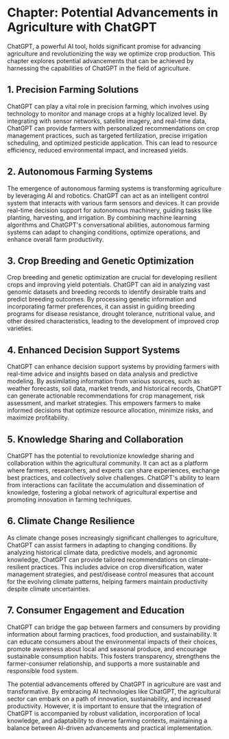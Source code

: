 Chapter: Potential Advancements in Agriculture with ChatGPT
===========================================================

ChatGPT, a powerful AI tool, holds significant promise for advancing agriculture and revolutionizing the way we optimize crop production. This chapter explores potential advancements that can be achieved by harnessing the capabilities of ChatGPT in the field of agriculture.

**1. Precision Farming Solutions**
----------------------------------

ChatGPT can play a vital role in precision farming, which involves using technology to monitor and manage crops at a highly localized level. By integrating with sensor networks, satellite imagery, and real-time data, ChatGPT can provide farmers with personalized recommendations on crop management practices, such as targeted fertilization, precise irrigation scheduling, and optimized pesticide application. This can lead to resource efficiency, reduced environmental impact, and increased yields.

**2. Autonomous Farming Systems**
---------------------------------

The emergence of autonomous farming systems is transforming agriculture by leveraging AI and robotics. ChatGPT can act as an intelligent control system that interacts with various farm sensors and devices. It can provide real-time decision support for autonomous machinery, guiding tasks like planting, harvesting, and irrigation. By combining machine learning algorithms and ChatGPT's conversational abilities, autonomous farming systems can adapt to changing conditions, optimize operations, and enhance overall farm productivity.

**3. Crop Breeding and Genetic Optimization**
---------------------------------------------

Crop breeding and genetic optimization are crucial for developing resilient crops and improving yield potentials. ChatGPT can aid in analyzing vast genomic datasets and breeding records to identify desirable traits and predict breeding outcomes. By processing genetic information and incorporating farmer preferences, it can assist in guiding breeding programs for disease resistance, drought tolerance, nutritional value, and other desired characteristics, leading to the development of improved crop varieties.

**4. Enhanced Decision Support Systems**
----------------------------------------

ChatGPT can enhance decision support systems by providing farmers with real-time advice and insights based on data analysis and predictive modeling. By assimilating information from various sources, such as weather forecasts, soil data, market trends, and historical records, ChatGPT can generate actionable recommendations for crop management, risk assessment, and market strategies. This empowers farmers to make informed decisions that optimize resource allocation, minimize risks, and maximize profitability.

**5. Knowledge Sharing and Collaboration**
------------------------------------------

ChatGPT has the potential to revolutionize knowledge sharing and collaboration within the agricultural community. It can act as a platform where farmers, researchers, and experts can share experiences, exchange best practices, and collectively solve challenges. ChatGPT's ability to learn from interactions can facilitate the accumulation and dissemination of knowledge, fostering a global network of agricultural expertise and promoting innovation in farming techniques.

**6. Climate Change Resilience**
--------------------------------

As climate change poses increasingly significant challenges to agriculture, ChatGPT can assist farmers in adapting to changing conditions. By analyzing historical climate data, predictive models, and agronomic knowledge, ChatGPT can provide tailored recommendations on climate-resilient practices. This includes advice on crop diversification, water management strategies, and pest/disease control measures that account for the evolving climate patterns, helping farmers maintain productivity despite climate uncertainties.

**7. Consumer Engagement and Education**
----------------------------------------

ChatGPT can bridge the gap between farmers and consumers by providing information about farming practices, food production, and sustainability. It can educate consumers about the environmental impacts of their choices, promote awareness about local and seasonal produce, and encourage sustainable consumption habits. This fosters transparency, strengthens the farmer-consumer relationship, and supports a more sustainable and responsible food system.

The potential advancements offered by ChatGPT in agriculture are vast and transformative. By embracing AI technologies like ChatGPT, the agricultural sector can embark on a path of innovation, sustainability, and increased productivity. However, it is important to ensure that the integration of ChatGPT is accompanied by robust validation, incorporation of local knowledge, and adaptability to diverse farming contexts, maintaining a balance between AI-driven advancements and practical implementation.
